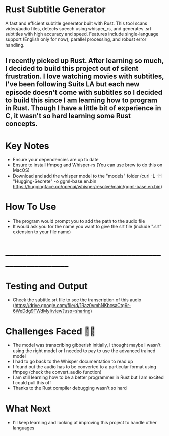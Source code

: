 # Rust Subtitle Generator
A fast and efficient subtitle generator built with Rust.
This tool scans video/audio files, detects speech using whisper_rs, and generates .srt subtitles with high accuracy and speed.
Features include single-language support (English only for now), parallel processing, and robust error handling.

I recently picked up Rust. After learning so much, I decided to build this project out of silent frustration.
I love watching movies with subtitles, I've been following Suits LA but each new episode doesn't come with subtitles
so I decided to build this since I am learning how to program in Rust. Though I have a little bit of experience in C, it wasn't so hard learning some Rust concepts.
-----------------------------------------------------------------------------------------------------------------------------
# Key Notes
* Ensure your dependencies are up to date
* Ensure to install ffmpeg and Whisper-rs (You can use brew to do this on MacOS)
* Download and add the whisper model to the "models" folder (curl -L -H "Hugging-Secrete" -o ggml-base.en.bin https://huggingface.co/openai/whisper/resolve/main/ggml-base.en.bin)

# How To Use
* The program would prompt you to add the path to the audio file
* It would ask you for the name you want to give the srt file (include ".srt" extension to your file name)
# ____________________________________________________
# Testing and Output
* Check the subtitle.srt file to see the transcription of this audio (https://drive.google.com/file/d/1Raz0vmhNKbcsaCtg9r-6WeDdg9TWdMyI/view?usp=sharing)

# Challenges Faced 🤣🤣
* The model was transcribing gibberish initially, I thought maybe I wasn't using the right model or I needed to pay to use the advanced trained model
* I had to go back to the Whisper documentation to read up
* I found out the audio has to be converted to a particular format using ffmpeg (check the convert_audio function)
* I am still learning how to be a better programmer in Rust but I am excited I could pull this off
* Thanks to the Rust compiler debugging wasn't so hard

# What Next
* I'll keep learning and looking at improving this project to handle other languages
